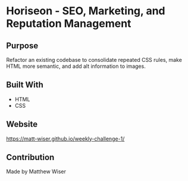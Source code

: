 # Horiseon - SEO, Marketing, and Reputation Management

## Purpose
Refactor an existing codebase to consolidate repeated CSS rules, make HTML more semantic, and add alt information to images.

## Built With
* HTML
* CSS

## Website
https://matt-wiser.github.io/weekly-challenge-1/

## Contribution
Made by Matthew Wiser
